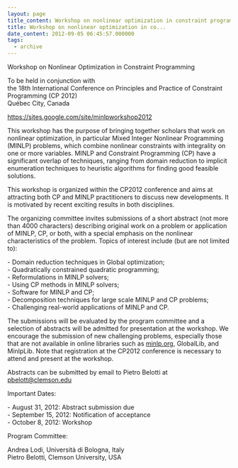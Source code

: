 ```yaml
---
layout: page
title_content: Workshop on nonlinear optimization in constraint programming at CP2012
title: Workshop on nonlinear optimization in co...
date_content: 2012-09-05 06:45:57.000000
tags:
  - archive
---
```

Workshop on Nonlinear Optimization in Constraint Programming  
  
To be held in conjunction with  
the 18th International Conference on Principles and Practice of Constraint
Programming (CP 2012)  
Québec City, Canada  
  
<https://sites.google.com/site/minlpworkshop2012>  
  
This workshop has the purpose of bringing together scholars that work on
nonlinear optimization, in particular Mixed Integer Nonlinear Programming
(MINLP) problems, which combine nonlinear constraints with integrality on one
or more variables. MINLP and Constraint Programming (CP) have a significant
overlap of techniques, ranging from domain reduction to implicit enumeration
techniques to heuristic algorithms for finding good feasible solutions.  
  
This workshop is organized within the CP2012 conference and aims at attracting
both CP and MINLP practitioners to discuss new developments. It is motivated
by recent exciting results in both disciplines.  
  
The organizing committee invites submissions of a short abstract (not more
than 4000 characters) describing original work on a problem or application of
MINLP, CP, or both, with a special emphasis on the nonlinear characteristics
of the problem. Topics of interest include (but are not limited to):  
  
\- Domain reduction techniques in Global optimization;  
\- Quadratically constrained quadratic programming;  
\- Reformulations in MINLP solvers;  
\- Using CP methods in MINLP solvers;  
\- Software for MINLP and CP;  
\- Decomposition techniques for large scale MINLP and CP problems;  
\- Challenging real-world applications of MINLP and CP.  
  
The submissions will be evaluated by the program committee and a selection of
abstracts will be admitted for presentation at the workshop. We encourage the
submission of new challenging problems, especially those that are not
available in online libraries such as [minlp.org](http://minlp.org/),
GlobalLib, and MinlpLib. Note that registration at the CP2012 conference is
necessary to attend and present at the workshop.  
  
Abstracts can be submitted by email to Pietro Belotti at
[pbelott@clemson.edu](mailto:pbelott@clemson.edu)  
  
Important Dates:  
  
\- August 31, 2012: Abstract submission due  
\- September 15, 2012: Notification of acceptance  
\- October 8, 2012: Workshop  
  
Program Committee:  
  
Andrea Lodi, Università di Bologna, Italy  
Pietro Belotti, Clemson University, USA

